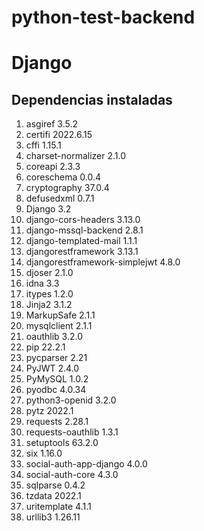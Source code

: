 # python-test-backend
# Django 
## Dependencias instaladas

1. asgiref                       3.5.2
2. certifi                       2022.6.15
3. cffi                          1.15.1
4. charset-normalizer            2.1.0
5. coreapi                       2.3.3
6. coreschema                    0.0.4
7. cryptography                  37.0.4
8. defusedxml                    0.7.1
9. Django                        3.2
10. django-cors-headers           3.13.0
11. django-mssql-backend          2.8.1
12. django-templated-mail         1.1.1
13. djangorestframework           3.13.1
14. djangorestframework-simplejwt 4.8.0
15. djoser                        2.1.0
16. idna                          3.3
17. itypes                        1.2.0
18. Jinja2                        3.1.2
19. MarkupSafe                    2.1.1
19. mysqlclient                   2.1.1
20. oauthlib                      3.2.0
21. pip                           22.2.1
22. pycparser                     2.21
23. PyJWT                         2.4.0
24. PyMySQL                       1.0.2
25. pyodbc                        4.0.34
26. python3-openid                3.2.0
27. pytz                          2022.1
27. requests                      2.28.1
28. requests-oauthlib             1.3.1
29. setuptools                    63.2.0
30. six                           1.16.0
31. social-auth-app-django        4.0.0
32. social-auth-core              4.3.0
33. sqlparse                      0.4.2
34. tzdata                        2022.1
35. uritemplate                   4.1.1
36. urllib3                       1.26.11